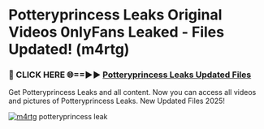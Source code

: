 # Potteryprincess Leaks Original Videos 0nlyFans Leaked - Files Updated! (m4rtg)

<h3>🔴 CLICK HERE 🌐==►► <a href="https://tinyurl.com/2jnfzry5" rel="nofollow">Potteryprincess Leaks Updated Files</a></h3>

Get Potteryprincess Leaks and all content. Now you can access all videos and pictures of Potteryprincess Leaks. New Updated Files 2025!

[![m4rtg](https://i.imgur.com/GyGTBgg.gif)](https://tinyurl.com/2jnfzry5)
potteryprincess leak